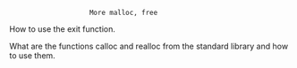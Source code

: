 						More malloc, free


How to use the exit function.

What are the functions calloc and realloc from the standard library and how to use them.
